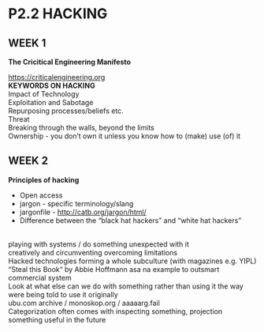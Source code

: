 # **P2.2 HACKING**

## WEEK 1

**The Cricitical Engineering Manifesto**

https://criticalengineering.org
<br>**KEYWORDS ON HACKING**
<br>Impact of Technology
<br>Exploitation and Sabotage
<br>Repurposing processes/beliefs etc.
<br>Threat
<br>Breaking through the walls, beyond the limits
<br>Ownership - you don’t own it unless you know how to (make) use (of) it

## WEEK 2

**Principles of hacking**

- Open access
- jargon - specific terminology/slang
- jargonfile - http://catb.org/jargon/html/
- Difference between the “black hat hackers” and “white hat hackers”

<br>playing with systems / do something unexpected with it
<br>creatively and circumventing overcoming limitations
<br>Hacked technologies forming a whole subculture (with magazines e.g. YIPL)
<br>“Steal this Book“ by Abbie Hoffmann asa na example to outsmart commercial system
<br>Look at what else can we do with something rather than using it the way were being told to use it originally
<br>ubu.com archive / monoskop.org / aaaaarg.fail
<br>Categorization often comes with inspecting something, projection something useful in the future



